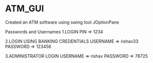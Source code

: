 # ATM_GUI
Created an ATM software using swing tool JOptionPane

Passwords and Usernames 
1.LOGIN
PIN => 1234

2.LOGIN USING BANKING CREDENTIALS 
USERNAME => rishav33
PASSWORD => 123456

3.ADMINISTRATOR LOGIN
USERNAME => rishav
PASSWORD => 78725
